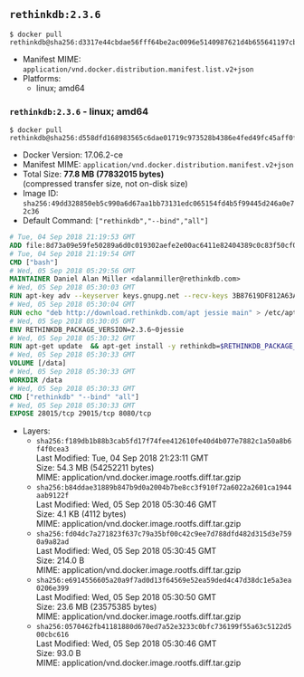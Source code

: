 ## `rethinkdb:2.3.6`

```console
$ docker pull rethinkdb@sha256:d3317e44cbdae56fff64be2ac0096e5140987621d4b655641197cbd284071a8c
```

-	Manifest MIME: `application/vnd.docker.distribution.manifest.list.v2+json`
-	Platforms:
	-	linux; amd64

### `rethinkdb:2.3.6` - linux; amd64

```console
$ docker pull rethinkdb@sha256:d558dfd168983565c6dae01719c973528b4386e4fed49fc45aff0f0cbc43275f
```

-	Docker Version: 17.06.2-ce
-	Manifest MIME: `application/vnd.docker.distribution.manifest.v2+json`
-	Total Size: **77.8 MB (77832015 bytes)**  
	(compressed transfer size, not on-disk size)
-	Image ID: `sha256:49dd328850eb5c990a6d67aa1bb73131edc065154fd4b5f99445d246a0e72c36`
-	Default Command: `["rethinkdb","--bind","all"]`

```dockerfile
# Tue, 04 Sep 2018 21:19:53 GMT
ADD file:8d73a09e59fe50289a6d0c019302aefe2e00ac6411e82404389c0c83f50cf08a in / 
# Tue, 04 Sep 2018 21:19:54 GMT
CMD ["bash"]
# Wed, 05 Sep 2018 05:29:56 GMT
MAINTAINER Daniel Alan Miller <dalanmiller@rethinkdb.com>
# Wed, 05 Sep 2018 05:30:03 GMT
RUN apt-key adv --keyserver keys.gnupg.net --recv-keys 3B87619DF812A63A8C1005C30742918E5C8DA04A
# Wed, 05 Sep 2018 05:30:04 GMT
RUN echo "deb http://download.rethinkdb.com/apt jessie main" > /etc/apt/sources.list.d/rethinkdb.list
# Wed, 05 Sep 2018 05:30:05 GMT
ENV RETHINKDB_PACKAGE_VERSION=2.3.6~0jessie
# Wed, 05 Sep 2018 05:30:32 GMT
RUN apt-get update 	&& apt-get install -y rethinkdb=$RETHINKDB_PACKAGE_VERSION 	&& rm -rf /var/lib/apt/lists/*
# Wed, 05 Sep 2018 05:30:33 GMT
VOLUME [/data]
# Wed, 05 Sep 2018 05:30:33 GMT
WORKDIR /data
# Wed, 05 Sep 2018 05:30:33 GMT
CMD ["rethinkdb" "--bind" "all"]
# Wed, 05 Sep 2018 05:30:33 GMT
EXPOSE 28015/tcp 29015/tcp 8080/tcp
```

-	Layers:
	-	`sha256:f189db1b88b3cab5fd17f74fee412610fe40d4b077e7882c1a50a8b6f4f0cea3`  
		Last Modified: Tue, 04 Sep 2018 21:23:11 GMT  
		Size: 54.3 MB (54252211 bytes)  
		MIME: application/vnd.docker.image.rootfs.diff.tar.gzip
	-	`sha256:b84ddae31889b847b9d0a2004b7be8cc3f910f72a6022a2601ca1944aab9122f`  
		Last Modified: Wed, 05 Sep 2018 05:30:46 GMT  
		Size: 4.1 KB (4112 bytes)  
		MIME: application/vnd.docker.image.rootfs.diff.tar.gzip
	-	`sha256:fd04dc7a271823f637c79a35bf00c42c9ee7d788dfd482d315d3e7590a9a82ad`  
		Last Modified: Wed, 05 Sep 2018 05:30:45 GMT  
		Size: 214.0 B  
		MIME: application/vnd.docker.image.rootfs.diff.tar.gzip
	-	`sha256:e6914556605a20a9f7ad0d13f64569e52ea59ded4c47d38dc1e5a3ea0206e399`  
		Last Modified: Wed, 05 Sep 2018 05:30:50 GMT  
		Size: 23.6 MB (23575385 bytes)  
		MIME: application/vnd.docker.image.rootfs.diff.tar.gzip
	-	`sha256:0570462fb41181880d670ed7a52e3233c0bfc736199f55a63c5122d500cbc616`  
		Last Modified: Wed, 05 Sep 2018 05:30:46 GMT  
		Size: 93.0 B  
		MIME: application/vnd.docker.image.rootfs.diff.tar.gzip
